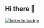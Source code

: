 ## Hi there 👋

<a href='https://img.shields.io/badge/LinkedIn-0077B5?style=for-the-badge&logo=linkedin&logoColor=white'><img alt='linkedin badge' src='https://img.shields.io/badge/LinkedIn-0077B5?style=for-the-badge&logo=linkedin&logoColor=white'></a>
